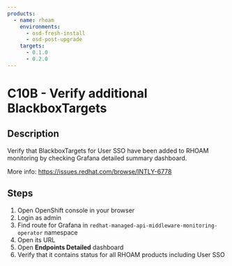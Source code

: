 ```yaml
---
products:
  - name: rhoam
    environments:
      - osd-fresh-install
      - osd-post-upgrade
    targets:
      - 0.1.0
      - 0.2.0
---
```


# C10B - Verify additional BlackboxTargets

## Description

Verify that BlackboxTargets for User SSO have been added to RHOAM monitoring by checking Grafana detailed summary dashboard.

More info: <https://issues.redhat.com/browse/INTLY-6778>

## Steps

1. Open OpenShift console in your browser
2. Login as admin
3. Find route for Grafana in `redhat-managed-api-middleware-monitoring-operator` namespace
4. Open its URL
5. Open **Endpoints Detailed** dashboard
6. Verify that it contains status for all RHOAM products including User SSO

